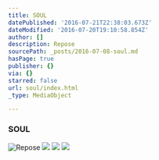 ```yaml
---
title: SOUL
datePublished: '2016-07-21T22:38:03.673Z'
dateModified: '2016-07-20T19:10:58.854Z'
author: []
description: Repose
sourcePath: _posts/2016-07-08-soul.md
hasPage: true
publisher: {}
via: {}
starred: false
url: soul/index.html
_type: MediaObject

---
```

### SOUL
![Repose](https://s3-us-west-2.amazonaws.com/the-grid-img/p/6b98e8a0b333237bda3ec6286a434d1d41ee4056.jpg)
![](https://the-grid-user-content.s3-us-west-2.amazonaws.com/cf39ed1a-989d-4b37-9f6f-f4086a3639a4.jpg)
![](https://s3-us-west-2.amazonaws.com/the-grid-img/p/422072e06361bb8acea65ef6c26513093430f679.jpg)
![](https://s3-us-west-2.amazonaws.com/the-grid-img/p/e9953f94acfce3419d5a41ef1ee3f41e80f7d6dc.jpg)
